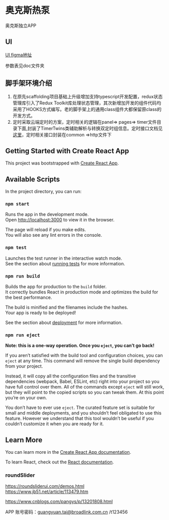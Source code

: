# 奥克斯热泵

奥克斯独立APP

## UI

[UI figma地址](https://www.figma.com/file/CeewQ9eQSkCbBmFBRPkOdD/AC-Freedom-%E7%83%AD%E6%B3%B5?node-id=204%3A2)

参数表见doc文件夹

## 脚手架环境介绍

1. 在原先scaffolding项目基础上升级增加支持typescript开发配置，redux状态管理库引入了Redux Toolkit库处理状态管理，其次新增加开发的组件代码均采用了HOOKS方式编写。老的脚手架上的通用class组件大都保留原class的开发方式。
2. 定时采取云端定时的方案，定时相关的逻辑在panel=> pages=> timer文件目录下面,封装了TimerTwins类辅助解析与转换双定时组信息。定时接口文档见[这里](http://docs.ibroadlink.com/appservice/timersys/#7-v4%E5%AE%9A%E6%97%B6)，定时相关接口封装在common =>http文件下

## Getting Started with Create React App

This project was bootstrapped with [Create React App](https://github.com/facebook/create-react-app).

## Available Scripts

In the project directory, you can run:

### `npm start`

Runs the app in the development mode.\
Open [http://localhost:3000](http://localhost:3000) to view it in the browser.

The page will reload if you make edits.\
You will also see any lint errors in the console.

### `npm test`

Launches the test runner in the interactive watch mode.\
See the section about [running tests](https://facebook.github.io/create-react-app/docs/running-tests) for more information.

### `npm run build`

Builds the app for production to the `build` folder.\
It correctly bundles React in production mode and optimizes the build for the best performance.

The build is minified and the filenames include the hashes.\
Your app is ready to be deployed!

See the section about [deployment](https://facebook.github.io/create-react-app/docs/deployment) for more information.

### `npm run eject`

**Note: this is a one-way operation. Once you `eject`, you can’t go back!**

If you aren’t satisfied with the build tool and configuration choices, you can `eject` at any time. This command will remove the single build dependency from your project.

Instead, it will copy all the configuration files and the transitive dependencies (webpack, Babel, ESLint, etc) right into your project so you have full control over them. All of the commands except `eject` will still work, but they will point to the copied scripts so you can tweak them. At this point you’re on your own.

You don’t have to ever use `eject`. The curated feature set is suitable for small and middle deployments, and you shouldn’t feel obligated to use this feature. However we understand that this tool wouldn’t be useful if you couldn’t customize it when you are ready for it.

## Learn More

You can learn more in the [Create React App documentation](https://facebook.github.io/create-react-app/docs/getting-started).

To learn React, check out the [React documentation](https://reactjs.org/).



### roundSlider

https://roundsliderui.com/demos.html
https://www.jb51.net/article/113479.htm

https://www.cnblogs.com/pangys/p/13201808.html


APP 账号密码：guangyuan.tai@broadlink.com.cn /t123456